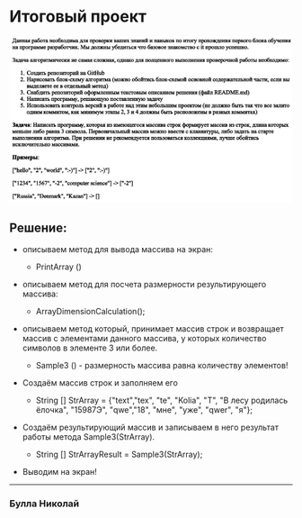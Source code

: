 # Итоговый проект 
![привет, это чебукотик)))](ИКР1.jpg)

## Решение:
* описываем метод для вывода массива на экран:
    
    *   PrintArray ()
* описываем метод для посчета размерности результирующего массива:

    *   ArrayDimensionCalculation();

* описываем метод который, принимает массив строк и возвращает массив с элементами данного массива, у которых количество символов в элементе 3 или более.

    * Sample3 () - размерность массива равна количеству элементов!

* Создаём массив строк и заполняем его

    * String [] StrArray = {"text","tex", "te", "Kolia", "T", "В лесу родилась ёлочка", "15987Э", "qwe","18", "мне", "уже", "qwer", "я"};

* Создаём результирующий массив и записываем в него результат работы метода Sample3(StrArray).

    * String [] StrArrayResult = Sample3(StrArray);

* Выводим на экран!





-------
### Булла Николай